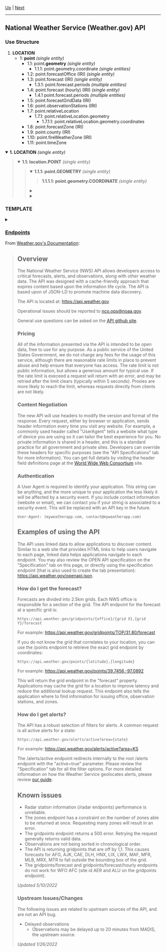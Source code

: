 [Up](../) | [Next](Endpoints)
<hr>

## National Weather Service (Weather.gov) API

### Use Structure

1. **LOCATION**
	- 1: **point** *(single entity)*
		- 1.1: point.**geometry** *(single entity)*
			- 1.1.1: point.geometry.coordinate *(single entities)*
		- 1.2: point.forecastOffice (IRI) *(single entity)*
		- 1.3: point.forecast (IRI) *(single entity)*
			- 1.3.1: point.forecast.periods *(multiple entities)*
		- 1.4: point.forecast (hourly) (IRI) *(single entity)*
			- 1.4.1 point.forecast.periods *(multiple entities)*
		- 1.5: point.forecastGridData (IRI)
		- 1.6: point.observationStations (IRI)
		- 1.7: point.relativeLocation
			- 1.7.1: point.relativeLocation.geometry
				- 1.7.1.1: point.relativeLocation.geometry.coordinates
		- 1.8: point.forecastZone (IRI)
		- 1.9: point.county (IRI)
		- 1.10: point.fireWeatherZone (IRI)
		- 1.11: point.timeZone
<details open>
	<summary>
		<b>1. LOCATION</b> <i>(single entity)</i>
	</summary>
	<blockquote>
		<details open>
			<summary>
				<b>1.1: location.POINT</b> <i>(single entity)</i>
			</summary>
				<blockquote>
				<details open>
					<summary>
						<b>1.1.1: point.GEOMETRY</b> <i>(single entity)</i>
					</summary>
						<blockquote>
							<b>1.1.1.1: point.geometry.COORDINATE</b> <i>(single entity)</i>
						</blockquote>
				</details>
				<details>
					<summary>
					</summary>
					<blockquote>
					</blockquote>
				</details>
				<details>
					<summary>
					</summary>
					<blockquote>
					</blockquote>
				</details>
			</blockquote>
		</details>
	</blockquote>
</details>

### TEMPLATE
<details>
	<summary>
	</summary>
	<blockquote>
	</blockquote>
</details>

### [Endpoints](Endpoints/README.md)

From [Weather.gov's Documentation](https://www.weather.gov/documentation/services-web-api):
>## Overview
>The National Weather Service (NWS) API allows developers access to critical forecasts, alerts, and observations, along with other weather data. The API was designed with a cache-friendly approach that expires content based upon the information life cycle. The API is based upon of JSON-LD to promote machine data discovery.
>
>The API is located at: https://api.weather.gov
>
>Operational issues should be reported to nco.ops@noaa.gov.
>
>General use questions can be asked on the [API github site](https://weather-gov.github.io/api/).
>
>### Pricing
>All of the information presented via the API is intended to be open data, free to use for any purpose. As a public service of the United States Government, we do not charge any fees for the usage of this service, although there are reasonable rate limits in place to prevent abuse and help ensure that everyone has access. The rate limit is not public information, but allows a generous amount for typical use. If the rate limit is execeed a request will return with an error, and may be retried after the limit clears (typically within 5 seconds). Proxies are more likely to reach the limit, whereas requests directly from clients are not likely.
>
>### Content Negotiation
>The new API will use headers to modify the version and format of the response. Every request, either by browser or application, sends header information every time you visit any website. For example, a commonly used header called "UserAgent" tells a website what type of device you are using so it can tailor the best experience for you. No private information is shared in a header, and this is a standard practice for all government and private sites. Developers can override these headers for specific purposes (see the "API Specifications" tab for more information). You can get full details by visiting the header field definitions page at the [World Wide Web Consortium](https://www.w3.org/Protocols/rfc2616/rfc2616-sec14.html) site.
>
>### Authentication
>A User Agent is required to identify your application. This string can be anything, and the more unique to your application the less likely it will be affected by a security event. If you include contact information (website or email), we can contact you if your string is associated to a security event. This will be replaced with an API key in the future.
>
>```User-Agent: (myweatherapp.com, contact@myweatherapp.com)```
>
>## Examples of using the API
>The API uses linked data to allow applications to discover content. Similar to a web site that provides HTML links to help users navigate to each page, linked data helps applications navigate to each endpoint. You may also review the OPEN API specification on the "Specification" tab on this page, or directly using the specification endpoint (that is also used to create the tab presentation): https://api.weather.gov/openapi.json.
>
>### How do I get the forecast?
>Forecasts are divided into 2.5km grids. Each NWS office is responsible for a section of the grid. The API endpoint for the forecast at a specific grid is:
>
>```https://api.weather.gov/gridpoints/{office}/{grid X},{grid Y}/forecast```
>
>For example: https://api.weather.gov/gridpoints/TOP/31,80/forecast
>
> If you do not know the grid that correlates to your location, you can use the /points endpoint to retrieve the exact grid endpoint by coordinates:
>
>```https://api.weather.gov/points/{latitude},{longitude}```
>
>For example: https://api.weather.gov/points/39.7456,-97.0892
>
>This will return the grid endpoint in the "forecast" property. Applications may cache the grid for a location to improve latency and reduce the additional lookup request. This endpoint also tells the application where to find information for issuing office, observation stations, and zones.
>
>### How do I get alerts?
>The API has a robust selection of filters for alerts. A common request is all active alerts for a state:
>
>```https://api.weather.gov/alerts/active?area={state}```
>
>For example: https://api.weather.gov/alerts/active?area=KS
>
>The /alerts/active endpoint redirects internally to the root /alerts endpoint with the "active=true" parameter. Please review the "Specification" tab for all the filter options. For more detailed information on how the Weather Service geolocates alerts, please review [our guide](https://www.weather.gov/documentation/services-web-api#:~:text=alerts%2C%20please%20review-,our%C2%A0guide,-.%C2%A0).
>
>## Known issues
> - Radar station information (/radar endpoints) performance is unreliable.
> - The zones endpoint has a constraint on the number of zones able to be returned at once. Requesting many zones will result in an error.
> - The gridpoints endpoint returns a 500 error. Retrying the request generally returns valid data.
> - Observations are not being sorted in chronological order.
> - The API is returning gridpoints that are off by 1,1. This causes forecasts for AFG, AJK, CAE, DLH, HNX, LIX, LWX, MAF, MFR, MLB, MRX, MTR to fall outside the bounding box of the grid.
> - The gridpoints/forecast and gridpoints/forecast/hourly endpoints do not work for WFO AFC (site id AER and ALU on the gridpoints endpoint).
>
>*Updated 5/10/2022*
>
>### Upstream Issues/Changes
>The following issues are related to upstream sources of the API, and are not an API bug.
>
> - Delayed observations
>   - Observations may be delayed up to 20 minutes from MADIS, the upstream source.
>
>*Updated 1/26/2022*
